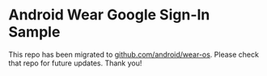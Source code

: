 Android Wear Google Sign-In Sample
==================================

This repo has been migrated to [github.com/android/wear-os][1]. Please check that repo for future updates. Thank you!

[1]: https://github.com/android/wear-os

